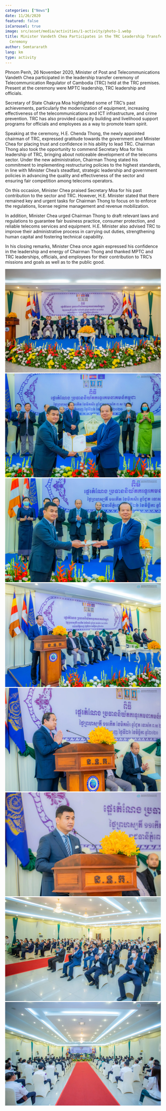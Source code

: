 ```yaml
---
categories: ["News"]
date: 11/26/2020
featured: false
isCarousel: true
image: src/asset/media/activities/1-activity/photo-1.webp
title: Minister Vandeth Chea Participates in the TRC Leadership Transfer
  Ceremony
author: Semtararath
lang: km
type: activity
---
```


Phnom Penh, 26 November 2020, Minister of Post and
Telecommunications Vandeth Chea participated in the leadership transfer
ceremony of Telecommunication Regulator of Cambodia (TRC) held at the
TRC premises. Present at the ceremony were MPTC leadership, TRC
leadership and officials.

Secretary of State Chakrya Moa highlighted some of TRC’s past
achievements, particularly the modernization of equipment, increasing
effectiveness of the telecommunications and ICT infrastructure, and crime
prevention. TRC has also provided capacity building and livelihood support
programs for officials and employees as a way to promote team spirit.

Speaking at the ceremony, H.E. Chenda Thong, the newly appointed
chairman of TRC, expressed gratitude towards the government and Minister
Chea for placing trust and confidence in his ability to lead TRC. Chairman
Thong also took the opportunity to commend Secretary Moa for his leadership
of TRC, bringing about noticeable development of the telecoms sector. Under
the new administration, Chairman Thong stated his commitment to
implementing restructuring policies to the highest standards, in line with
Minister Chea’s steadfast, strategic leadership and government policies in
advancing the quality and effectiveness of the sector and ensuring fair
competition among telecoms operators.

On this occasion, Minister Chea praised Secretary Moa for his past
contribution to the sector and TRC. However, H.E. Minister stated that there remained key and urgent tasks for Chairman Thong to focus on to enforce the
regulations, license regime management and revenue mobilization.

In addition, Minister Chea urged Chairman Thong to draft relevant laws and
regulations to guarantee fair business practice, consumer protection, and
reliable telecoms services and equipment. H.E. Minister also advised TRC to
improve their administrative process in carrying out duties, strengthening
human capital and fostering technical capability.

In his closing remarks, Minister Chea once again expressed his confidence in the leadership and energy of Chairman Thong and thanked MPTC and TRC
leaderships, officials, and employees for their contribution to TRC’s missions and goals as well as to the public good.

![photo 1](src/asset/media/activities/1-activity/photo-8.webp)
![photo 2](src/asset/media/activities/1-activity/photo-1.webp)
![photo 3](src/asset/media/activities/1-activity/photo-2.webp)
![photo 4](src/asset/media/activities/1-activity/photo-3.webp)
![photo 5](src/asset/media/activities/1-activity/photo-4.webp)
![photo 6](src/asset/media/activities/1-activity/photo-5.webp)
![photo 7](src/asset/media/activities/1-activity/photo-6.webp)
![photo 8](src/asset/media/activities/1-activity/photo-7.webp)
